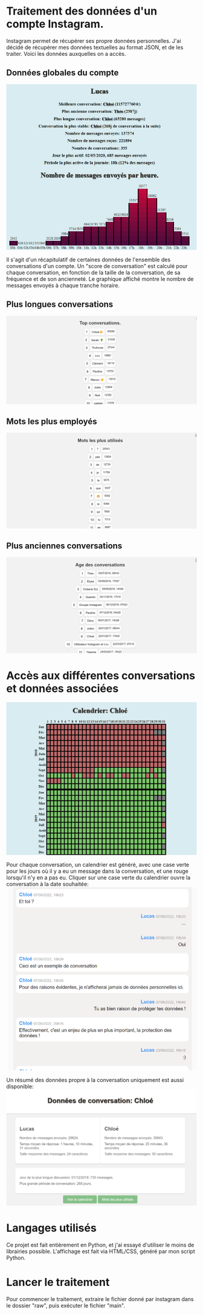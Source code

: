 # Traitement des données d'un compte Instagram.
Instagram permet de récupérer ses propre données personnelles. J'ai décidé de récupérer mes données textuelles au format JSON, et de les traiter.
Voici les données auxquelles on a accès.

## Données globales du compte
![Données globales du compte](assets/globalData.png)

Il s'agit d'un récapitulatif de certaines données de l'ensemble des conversations d'un compte.
Un "score de conversation" est calculé pour chaque conversation, en fonction de la taille de la conversation, de sa fréquence et de son ancienneté.
Le graphique affiché montre le nombre de messages envoyés à chaque tranche horaire.

## Plus longues conversations
![Plus longues conversations](assets/topConversations.png)
## Mots les plus employés
![Mots les plus employés](assets/mostUsedWords.png)
## Plus anciennes conversations
![Plus anciennes conversations](assets/ConvAge.png)

# Accès aux différentes conversations et données associées
![Calendar](assets/ConvCalendar.png)

Pour chaque conversation, un calendrier est généré, avec une case verte pour les jours où il y a eu un message dans la conversation, et une rouge lorsqu'il n'y en a pas eu.
Cliquer sur une case verte du calendrier ouvre la conversation à la date souhaitée:
![Exemple de conversation](assets/ConvExample.png)

Un résumé des données propre à la conversation uniquement est aussi disponible:
![Données de conversation](assets/ConvData.png)

# Langages utilisés
Ce projet est fait entièrement en Python, et j'ai essayé d'utiliser le moins de librairies possible.
L'affichage est fait via HTML/CSS, généré par mon script Python.

# Lancer le traitement
Pour commencer le traitement, extraire le fichier donné par instagram dans le dossier "raw", puis exécuter le fichier "main".

